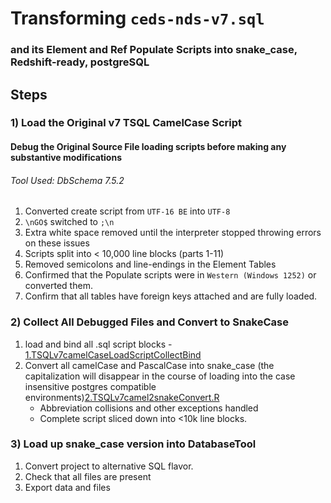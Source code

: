 # Transforming `ceds-nds-v7.sql` 
### and its Element and Ref Populate Scripts into snake_case, Redshift-ready, postgreSQL

## Steps

### 1) Load the Original v7 TSQL CamelCase Script
#### Debug the Original Source File loading scripts before making any substantive modifications
###### Tool Used: DbSchema 7.5.2
1) Converted create script from `UTF-16 BE` into `UTF-8`
2) `\nGO$` switched to `;\n`
3) Extra white space removed until the interpreter stopped throwing errors on these issues
4) Scripts split into < 10,000 line blocks (parts 1-11)
5) Removed semicolons and line-endings in the Element Tables
6) Confirmed that the Populate scripts were in `Western (Windows 1252)` or converted them.
7) Confirm that all tables have foreign keys attached and are fully loaded.

### 2) Collect All Debugged Files and Convert to SnakeCase
1) load and bind all .sql script blocks - [1.TSQLv7camelCaseLoadScriptCollectBind](https://github.com/leerssej/aws_ceds_v7/blob/master/1.TSQLv7camelCaseLoadScriptCollectBind.R)
2) Convert all camelCase and PascalCase into snake_case (the capitalization will disappear in the course of loading into the case insensitive postgres compatible environments)[2.TSQLv7camel2snakeConvert.R](https://github.com/leerssej/aws_ceds_v7/blob/master/2.TSQLv7camel2snakeConvert.R)
    * Abbreviation collisions and other exceptions handled
    * Complete script sliced down into <10k line blocks.
    
### 3) Load up snake_case version into DatabaseTool
1) Convert project to alternative SQL flavor.
2) Check that all files are present
3) Export data and files
